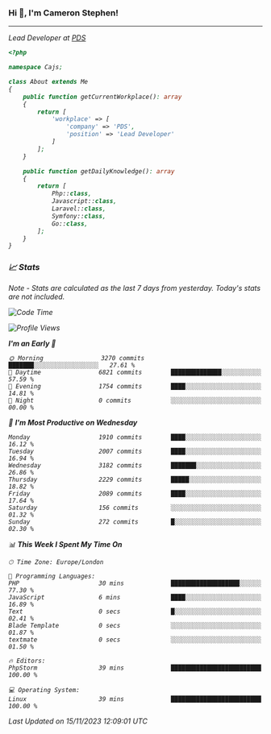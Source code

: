 ### Hi 👋, I'm Cameron Stephen!
<hr>
<p><em>Lead Developer at <a href="https://prindatasolutions.co.uk">PDS</a></p>


```php
<?php

namespace Cajs;

class About extends Me
{
    public function getCurrentWorkplace(): array
    {
        return [
            'workplace' => [
                'company' => 'PDS',
                'position' => 'Lead Developer'
            ]
        ];
    }

    public function getDailyKnowledge(): array
    {
        return [
            Php::class,
            Javascript::class,
            Laravel::class,
            Symfony::class,
            Go::class,
        ];
    }
}
```

### 📈 Stats
<p><em>Note - Stats are calculated as the last 7 days from yesterday. Today's stats are not included.</em></p>


<!--START_SECTION:waka-->
![Code Time](http://img.shields.io/badge/Code%20Time-3%2C609%20hrs%2039%20mins-blue)

![Profile Views](http://img.shields.io/badge/Profile%20Views-0-blue)

**I'm an Early 🐤** 

```text
🌞 Morning                3270 commits        ███████░░░░░░░░░░░░░░░░░░   27.61 % 
🌆 Daytime                6821 commits        ██████████████░░░░░░░░░░░   57.59 % 
🌃 Evening                1754 commits        ████░░░░░░░░░░░░░░░░░░░░░   14.81 % 
🌙 Night                  0 commits           ░░░░░░░░░░░░░░░░░░░░░░░░░   00.00 % 
```
📅 **I'm Most Productive on Wednesday** 

```text
Monday                   1910 commits        ████░░░░░░░░░░░░░░░░░░░░░   16.12 % 
Tuesday                  2007 commits        ████░░░░░░░░░░░░░░░░░░░░░   16.94 % 
Wednesday                3182 commits        ███████░░░░░░░░░░░░░░░░░░   26.86 % 
Thursday                 2229 commits        █████░░░░░░░░░░░░░░░░░░░░   18.82 % 
Friday                   2089 commits        ████░░░░░░░░░░░░░░░░░░░░░   17.64 % 
Saturday                 156 commits         ░░░░░░░░░░░░░░░░░░░░░░░░░   01.32 % 
Sunday                   272 commits         █░░░░░░░░░░░░░░░░░░░░░░░░   02.30 % 
```


📊 **This Week I Spent My Time On** 

```text
🕑︎ Time Zone: Europe/London

💬 Programming Languages: 
PHP                      30 mins             ███████████████████░░░░░░   77.30 % 
JavaScript               6 mins              ████░░░░░░░░░░░░░░░░░░░░░   16.89 % 
Text                     0 secs              █░░░░░░░░░░░░░░░░░░░░░░░░   02.41 % 
Blade Template           0 secs              ░░░░░░░░░░░░░░░░░░░░░░░░░   01.87 % 
textmate                 0 secs              ░░░░░░░░░░░░░░░░░░░░░░░░░   01.50 % 

🔥 Editors: 
PhpStorm                 39 mins             █████████████████████████   100.00 % 

💻 Operating System: 
Linux                    39 mins             █████████████████████████   100.00 % 
```


 Last Updated on 15/11/2023 12:09:01 UTC
<!--END_SECTION:waka-->
